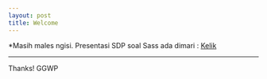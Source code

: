```yaml
---
layout: post
title: Welcome
---
```


*Masih males ngisi.
Presentasi SDP soal Sass ada dimari : <a href="http://tennosys.github.io/presentation.html">Kelik</a>
 
-----

Thanks!
GGWP